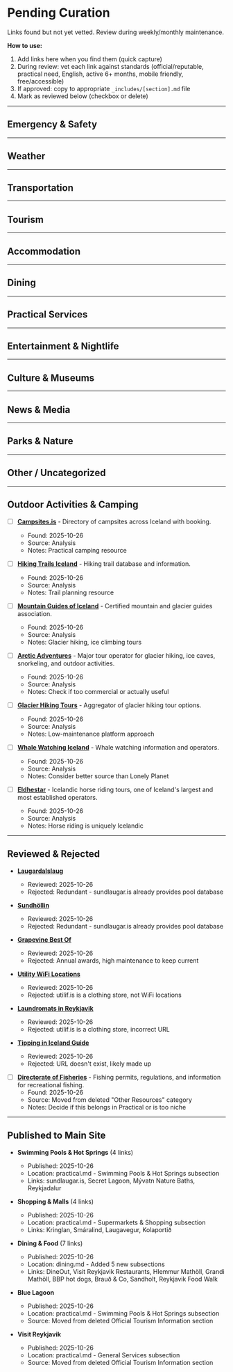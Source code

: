 <!--
  ⚠️  STAGING AREA - NOT PUBLISHED ⚠️
  This file is NOT included in index.md
  Links here are uncurated and awaiting review

  DO NOT add this file to index.md until all links are properly vetted
-->

# Pending Curation

Links found but not yet vetted. Review during weekly/monthly maintenance.

**How to use:**
1. Add links here when you find them (quick capture)
2. During review: vet each link against standards (official/reputable, practical need, English, active 6+ months, mobile friendly, free/accessible)
3. If approved: copy to appropriate `_includes/[section].md` file
4. Mark as reviewed below (checkbox or delete)

---

## Emergency & Safety

<!-- Example format:
- [ ] **<a href="URL" target="_blank">Site Name</a>** - Description here.
  - Found: 2025-10-26
  - Source: Reddit/Twitter/etc
  - Notes: Why might be useful
-->

---

## Weather

---

## Transportation

---

## Tourism

---

## Accommodation

---

## Dining

---

## Practical Services

---

## Entertainment & Nightlife

---

## Culture & Museums

---

## News & Media

---

## Parks & Nature

---

## Other / Uncategorized

---

## Outdoor Activities & Camping

- [ ] **<a href="https://www.campsites.is/" target="_blank">Campsites.is</a>** - Directory of campsites across Iceland with booking.
  - Found: 2025-10-26
  - Source: Analysis
  - Notes: Practical camping resource

- [ ] **<a href="https://www.icetrails.org/" target="_blank">Hiking Trails Iceland</a>** - Hiking trail database and information.
  - Found: 2025-10-26
  - Source: Analysis
  - Notes: Trail planning resource

- [ ] **<a href="https://www.mountainguides.is/" target="_blank">Mountain Guides of Iceland</a>** - Certified mountain and glacier guides association.
  - Found: 2025-10-26
  - Source: Analysis
  - Notes: Glacier hiking, ice climbing tours

- [ ] **<a href="https://www.adventures.is/" target="_blank">Arctic Adventures</a>** - Major tour operator for glacier hiking, ice caves, snorkeling, and outdoor activities.
  - Found: 2025-10-26
  - Source: Analysis
  - Notes: Check if too commercial or actually useful

- [ ] **<a href="https://guidetoiceland.is/book-holiday-trips/glacier-hiking" target="_blank">Glacier Hiking Tours</a>** - Aggregator of glacier hiking tour options.
  - Found: 2025-10-26
  - Source: Analysis
  - Notes: Low-maintenance platform approach

- [ ] **<a href="https://www.lonelyplanet.com/iceland/activities/whale-watching/a/poi-act/1524168/1324647" target="_blank">Whale Watching Iceland</a>** - Whale watching information and operators.
  - Found: 2025-10-26
  - Source: Analysis
  - Notes: Consider better source than Lonely Planet

- [ ] **<a href="https://www.eldhestar.is/en/" target="_blank">Eldhestar</a>** - Icelandic horse riding tours, one of Iceland's largest and most established operators.
  - Found: 2025-10-26
  - Source: Analysis
  - Notes: Horse riding is uniquely Icelandic

---

## Reviewed & Rejected

<!-- Move rejected links here with reason - helps avoid re-adding same link later -->

- **<a href="https://www.laugardalslaug.is/en" target="_blank">Laugardalslaug</a>**
  - Reviewed: 2025-10-26
  - Rejected: Redundant - sundlaugar.is already provides pool database

- **<a href="https://reykjavik.is/stadir/sundholl-reykjavikur" target="_blank">Sundhöllin</a>**
  - Reviewed: 2025-10-26
  - Rejected: Redundant - sundlaugar.is already provides pool database

- **<a href="https://grapevine.is/mag/best-of-iceland/" target="_blank">Grapevine Best Of</a>**
  - Reviewed: 2025-10-26
  - Rejected: Annual awards, high maintenance to keep current

- **<a href="https://www.utilif.is/" target="_blank">Utility WiFi Locations</a>**
  - Reviewed: 2025-10-26
  - Rejected: utilif.is is a clothing store, not WiFi locations

- **<a href="https://www.utilif.is/thjonusta/thvottahus" target="_blank">Laundromats in Reykjavik</a>**
  - Reviewed: 2025-10-26
  - Rejected: utilif.is is a clothing store, incorrect URL

- **<a href="https://www.icelandictipjar.com/" target="_blank">Tipping in Iceland Guide</a>**
  - Reviewed: 2025-10-26
  - Rejected: URL doesn't exist, likely made up

- [ ] **<a href="https://island.is/s/fiskistofa" target="_blank">Directorate of Fisheries</a>** - Fishing permits, regulations, and information for recreational fishing.
  - Found: 2025-10-26
  - Source: Moved from deleted "Other Resources" category
  - Notes: Decide if this belongs in Practical or is too niche

---

## Published to Main Site

- **Swimming Pools & Hot Springs** (4 links)
  - Published: 2025-10-26
  - Location: practical.md - Swimming Pools & Hot Springs subsection
  - Links: sundlaugar.is, Secret Lagoon, Mývatn Nature Baths, Reykjadalur

- **Shopping & Malls** (4 links)
  - Published: 2025-10-26
  - Location: practical.md - Supermarkets & Shopping subsection
  - Links: Kringlan, Smáralind, Laugavegur, Kolaportið

- **Dining & Food** (7 links)
  - Published: 2025-10-26
  - Location: dining.md - Added 5 new subsections
  - Links: DineOut, Visit Reykjavik Restaurants, Hlemmur Mathöll, Grandi Mathöll, BBP hot dogs, Brauð & Co, Sandholt, Reykjavik Food Walk

- **Blue Lagoon**
  - Published: 2025-10-26
  - Location: practical.md - Swimming Pools & Hot Springs subsection
  - Source: Moved from deleted Official Tourism Information section

- **Visit Reykjavik**
  - Published: 2025-10-26
  - Location: practical.md - General Services subsection
  - Source: Moved from deleted Official Tourism Information section